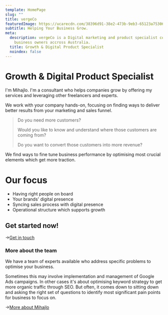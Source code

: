 ```yaml
---
template: HomePage
slug: ""
title: vergeCo
featuredImage: https://ucarecdn.com/38396d91-38e2-473b-9eb3-65123a75306e/-/crop/1632x2071/0,378/-/preview/
subtitle: Helping Your Business Grow.
meta:
  description: vergeCo is a Digital marketing and product specialist consulting
    business owners accross Australia.
  title: Growth & Digital Product Specialist
  noindex: false
---
```

# Growth & Digital Product Specialist

I'm Mihajlo. I'm a consultant who helps companies grow by offering my services and leveraging other freelancers and experts.

We work with your company hands-on, focusing on finding ways to deliver better results from your marketing and sales funnel.

> Do you need more customers?
>
> Would you like to know and understand where those customers are coming from?
>
> Do you want to convert those customers into more revenue?

We find ways to fine tune business performance by optimising most crucial elements which get more traction.

# Our focus

* Having right people on board
* Your brands' digital presence
* Syncing sales process with digital presence
* Operational structure which supports growth

## Get started now!

\->[Get in touch](https://vergeco.netlify.app/contact/)

### More about the team

We have a team of experts available who address specific problems to optimise your business.

Sometimes this may involve implementation and management of Google Ads campaigns. In other cases it's about optimising keyword strategy to get more organic traffic through SEO. But often, it comes down to sitting down and asking the right set of questions to identify most significant pain points for business to focus on.

\->[More about Mihajlo](https://www.linkedin.com/in/naumovic/)